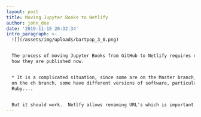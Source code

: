 ```yaml
---
layout: post
title: Moving Jupyter Books to Netlify
author: john_doe
date: '2019-11-15 20:32:34'
intro_paragraph: >-
  ![](/assets/img/uploads/bartpop_3_0.png)


  The process of moving Jupyter Books from GitHub to Netlify requires checking
  how they are published now.


  * It is a complicated situation, since some are on the Master branch, some are
  on the ch branch, some have different versions of software, particularly
  Ruby....


  But it should work.  Netlfy allows renaming URL's which is important now.
---
```


